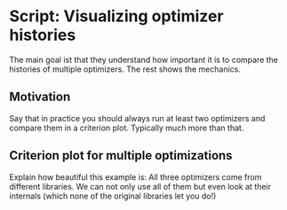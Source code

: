 # Script: Visualizing optimizer histories

The main goal ist that they understand how important it is to compare the histories of
multiple optimizers. The rest shows the mechanics.

## Motivation

Say that in practice you should always run at least two optimizers and compare them in a
criterion plot. Typically much more than that.

## Criterion plot for multiple optimizations

Explain how beautiful this example is: All three optimizers come from different
libraries. We can not only use all of them but even look at their internals (which none
of the original libraries let you do!)
